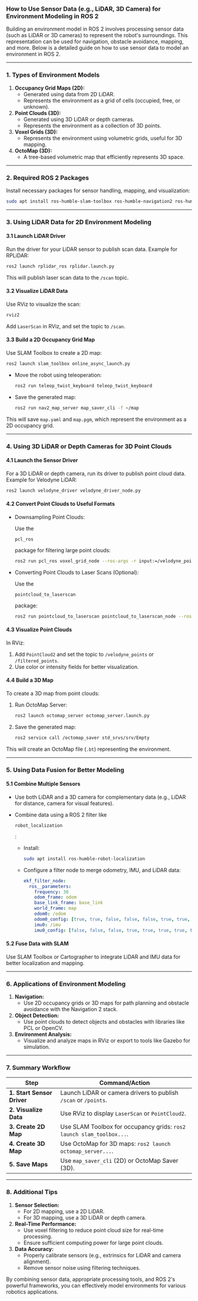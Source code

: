 ### **How to Use Sensor Data (e.g., LiDAR, 3D Camera) for Environment Modeling in ROS 2**

Building an environment model in ROS 2 involves processing sensor data (such as LiDAR or 3D cameras) to represent the robot's surroundings. This representation can be used for navigation, obstacle avoidance, mapping, and more. Below is a detailed guide on how to use sensor data to model an environment in ROS 2.

------

### **1. Types of Environment Models**

1. **Occupancy Grid Maps (2D):**
   - Generated using data from 2D LiDAR.
   - Represents the environment as a grid of cells (occupied, free, or unknown).
2. **Point Clouds (3D):**
   - Generated using 3D LiDAR or depth cameras.
   - Represents the environment as a collection of 3D points.
3. **Voxel Grids (3D):**
   - Represents the environment using volumetric grids, useful for 3D mapping.
4. **OctoMap (3D):**
   - A tree-based volumetric map that efficiently represents 3D space.

------

### **2. Required ROS 2 Packages**

Install necessary packages for sensor handling, mapping, and visualization:

```bash
sudo apt install ros-humble-slam-toolbox ros-humble-navigation2 ros-humble-octomap-server ros-humble-pointcloud-to-laserscan
```

------

### **3. Using LiDAR Data for 2D Environment Modeling**

#### **3.1 Launch LiDAR Driver**

Run the driver for your LiDAR sensor to publish scan data. Example for RPLiDAR:

```bash
ros2 launch rplidar_ros rplidar.launch.py
```

This will publish laser scan data to the `/scan` topic.

#### **3.2 Visualize LiDAR Data**

Use RViz to visualize the scan:

```bash
rviz2
```

Add `LaserScan` in RViz, and set the topic to `/scan`.

#### **3.3 Build a 2D Occupancy Grid Map**

Use SLAM Toolbox to create a 2D map:

```bash
ros2 launch slam_toolbox online_async_launch.py
```

- Move the robot using teleoperation:

  ```bash
  ros2 run teleop_twist_keyboard teleop_twist_keyboard
  ```

- Save the generated map:

  ```bash
  ros2 run nav2_map_server map_saver_cli -f ~/map
  ```

This will save `map.yaml` and `map.pgm`, which represent the environment as a 2D occupancy grid.

------

### **4. Using 3D LiDAR or Depth Cameras for 3D Point Clouds**

#### **4.1 Launch the Sensor Driver**

For a 3D LiDAR or depth camera, run its driver to publish point cloud data. Example for Velodyne LiDAR:

```bash
ros2 launch velodyne_driver velodyne_driver_node.py
```

#### **4.2 Convert Point Clouds to Useful Formats**

- Downsampling Point Clouds:

   Use the 

  ```
  pcl_ros
  ```

   package for filtering large point clouds:

  ```bash
  ros2 run pcl_ros voxel_grid_node --ros-args -r input:=/velodyne_points -r output:=/filtered_points
  ```

- Converting Point Clouds to Laser Scans (Optional):

  Use the 

  ```
  pointcloud_to_laserscan
  ```

   package:

  ```bash
  ros2 run pointcloud_to_laserscan pointcloud_to_laserscan_node --ros-args -r cloud_in:=/velodyne_points -r scan:=/scan
  ```

#### **4.3 Visualize Point Clouds**

In RViz:

1. Add `PointCloud2` and set the topic to `/velodyne_points` or `/filtered_points`.
2. Use color or intensity fields for better visualization.

#### **4.4 Build a 3D Map**

To create a 3D map from point clouds:

1. Run OctoMap Server:

   ```bash
   ros2 launch octomap_server octomap_server.launch.py
   ```

2. Save the generated map:

   ```bash
   ros2 service call /octomap_saver std_srvs/srv/Empty
   ```

This will create an OctoMap file (`.bt`) representing the environment.

------

### **5. Using Data Fusion for Better Modeling**

#### **5.1 Combine Multiple Sensors**

- Use both LiDAR and a 3D camera for complementary data (e.g., LiDAR for distance, camera for visual features).

- Combine data using a ROS 2 filter like 

  ```
  robot_localization
  ```

  :

  - Install:

    ```bash
    sudo apt install ros-humble-robot-localization
    ```

  - Configure a filter node to merge odometry, IMU, and LiDAR data:

    ```yaml
    ekf_filter_node:
      ros__parameters:
        frequency: 30
        odom_frame: odom
        base_link_frame: base_link
        world_frame: map
        odom0: /odom
        odom0_config: [true, true, false, false, false, true, true, true, false, false, false, false, false, false, false]
        imu0: /imu
        imu0_config: [false, false, false, true, true, true, true, true, true, false, false, false, false, false, false]
    ```

#### **5.2 Fuse Data with SLAM**

Use SLAM Toolbox or Cartographer to integrate LiDAR and IMU data for better localization and mapping.

------

### **6. Applications of Environment Modeling**

1. **Navigation:**
   - Use 2D occupancy grids or 3D maps for path planning and obstacle avoidance with the Navigation 2 stack.
2. **Object Detection:**
   - Use point clouds to detect objects and obstacles with libraries like PCL or OpenCV.
3. **Environment Analysis:**
   - Visualize and analyze maps in RViz or export to tools like Gazebo for simulation.

------

### **7. Summary Workflow**

| **Step**                   | **Command/Action**                                           |
| -------------------------- | ------------------------------------------------------------ |
| **1. Start Sensor Driver** | Launch LiDAR or camera drivers to publish `/scan` or `/points`. |
| **2. Visualize Data**      | Use RViz to display `LaserScan` or `PointCloud2`.            |
| **3. Create 2D Map**       | Use SLAM Toolbox for occupancy grids: `ros2 launch slam_toolbox...`. |
| **4. Create 3D Map**       | Use OctoMap for 3D maps: `ros2 launch octomap_server...`.    |
| **5. Save Maps**           | Use `map_saver_cli` (2D) or OctoMap Saver (3D).              |

------

### **8. Additional Tips**

1. **Sensor Selection:**
   - For 2D mapping, use a 2D LiDAR.
   - For 3D mapping, use a 3D LiDAR or depth camera.
2. **Real-Time Performance:**
   - Use voxel filtering to reduce point cloud size for real-time processing.
   - Ensure sufficient computing power for large point clouds.
3. **Data Accuracy:**
   - Properly calibrate sensors (e.g., extrinsics for LiDAR and camera alignment).
   - Remove sensor noise using filtering techniques.

By combining sensor data, appropriate processing tools, and ROS 2's powerful frameworks, you can effectively model environments for various robotics applications.
